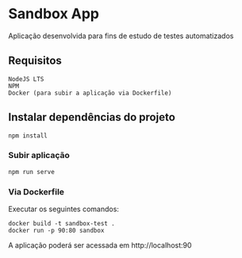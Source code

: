 # Sandbox App

Aplicação desenvolvida para fins de estudo de testes automatizados

## Requisitos
```
NodeJS LTS
NPM
Docker (para subir a aplicação via Dockerfile)
```
## Instalar dependências do projeto
```
npm install
```

### Subir aplicação
```
npm run serve
```

### Via Dockerfile
Executar os seguintes comandos:
```
docker build -t sandbox-test .
docker run -p 90:80 sandbox  
```
A aplicação poderá ser acessada em http://localhost:90
